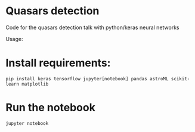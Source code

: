 # Quasars detection

Code for the quasars detection talk with python/keras neural networks

Usage:

# Install requirements:


    pip install keras tensorflow jupyter[notebook] pandas astroML scikit-learn matplotlib
    

# Run the notebook


    jupyter notebook
